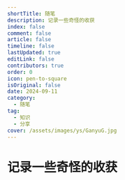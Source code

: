 ```yaml
---
shortTitle: 随笔
description: 记录一些奇怪的收获
index: false
comment: false
article: false
timeline: false
lastUpdated: true
editLink: false
contributors: true
order: 0
icon: pen-to-square
isOriginal: false
date: 2024-09-11
category:
  - 随笔
tag:
  - 知识
  - 分享
cover: /assets/images/ys/GanyuG.jpg
---
```


# 记录一些奇怪的收获

<Catalog />